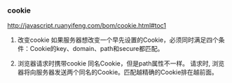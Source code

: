 ### cookie
http://javascript.ruanyifeng.com/bom/cookie.html#toc1

1. 改变cookie
如果服务器想改变一个早先设置的Cookie，必须同时满足四个条件：Cookie的key、domain、path和secure都匹配。

2. 浏览器请求时携带cookie
同名Cookie，但是path属性不一样。
请求时, 浏览器将向服务器发送两个同名的Cookie。匹配越精确的Cookie排在越前面。